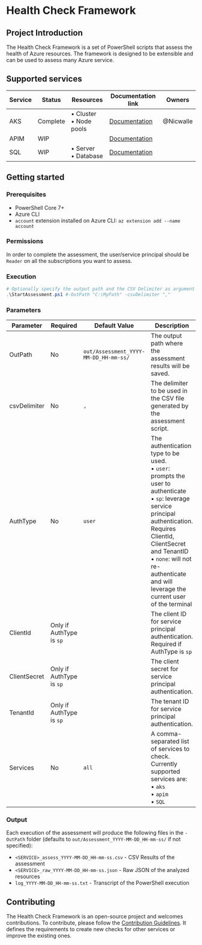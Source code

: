# Health Check Framework

## Project Introduction

The Health Check Framework is a set of PowerShell scripts that assess the health
of Azure resources. The framework is designed to be extensible and can be used
to assess many Azure service.

## Supported services

| Service | Status   | Resources                 | Documentation link              | Owners    |
| ------- | -------- | ------------------------- | ------------------------------- | --------- |
| AKS     | Complete | • Cluster<br>• Node pools | [Documentation](AKS/README.md)  | @Nicwalle |
| APIM    | WIP      |                           | [Documentation](APIM/README.md) |           |
| SQL     | WIP      | • Server<br>• Database    | [Documentation](SQL/README.md)  |           |

## Getting started

### Prerequisites

- PowerShell Core 7+
- Azure CLI
- `account` extension installed on Azure CLI: `az extension add --name account`

### Permissions

In order to complete the assessment, the user/service principal should be
`Reader` on all the subscriptions you want to assess.

### Execution

```powershell
# Optionally specify the output path and the CSV Delimiter as argument
.\StartAssessment.ps1 #-OutPath "C:\MyPath" -csvDelimiter ","
```

### Parameters

| Parameter    | Required                 | Default Value                         | Description                                                                                                                                                                                                                                                                         |
| ------------ | ------------------------ | ------------------------------------- | ----------------------------------------------------------------------------------------------------------------------------------------------------------------------------------------------------------------------------------------------------------------------------------- |
| OutPath      | No                       | `out/Assessment_YYYY-MM-DD_HH-mm-ss/` | The output path where the assessment results will be saved.                                                                                                                                                                                                                         |
| csvDelimiter | No                       | `,`                                   | The delimiter to be used in the CSV file generated by the assessment script.                                                                                                                                                                                                        |
| AuthType     | No                       | `user`                                | The authentication type to be used. <br> • `user`: prompts the user to authenticate <br> • `sp`: leverage service principal authentication. Requires ClientId, ClientSecret and TenantID <br> • `none`: will not re-authenticate and will leverage the current user of the terminal |
| ClientId     | Only if AuthType is `sp` |                                       | The client ID for service principal authentication. Required if AuthType is `sp`                                                                                                                                                                                                    |
| ClientSecret | Only if AuthType is `sp` |                                       | The client secret for service principal authentication.                                                                                                                                                                                                                             |
| TenantId     | Only if AuthType is `sp` |                                       | The tenant ID for service principal authentication.                                                                                                                                                                                                                                 |
| Services     | No                       | `all`                                 | A comma-separated list of services to check. Currently supported services are:<br> • `aks`<br> • `apim` <br> • `SQL`                                                                                                                                                                |

### Output

Each execution of the assessment will produce the following files in the
`-OutPath` folder (defaults to `out/Assessment_YYYY-MM-DD_HH-mm-ss/` if not
specified):

- `<SERVICE>_assess_YYYY-MM-DD_HH-mm-ss.csv` - CSV Results of the assessment
- `<SERVICE>_raw_YYYY-MM-DD_HH-mm-ss.json` - Raw JSON of the analyzed resources
- `log_YYYY-MM-DD_HH-mm-ss.txt` - Transcript of the PowerShell execution

## Contributing

The Health Check Framework is an open-source project and welcomes contributions.
To contribute, please follow the [Contribution Guidelines](CONTRIBUTING.md). It
defines the requirements to create new checks for other services or improve the
existing ones.
